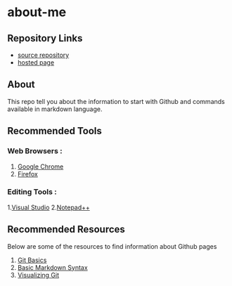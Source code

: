 # about-me

## Repository Links

- [source repository](https://github.com/prasadbobbilla/about-me/edit/master/README.md)
- [hosted page](https://prasadbobbilla.github.io/about-me/)

## About
This repo tell you about the information to start with Github and commands available in markdown language.

## Recommended Tools

### Web Browsers :
1. [Google Chrome](https://www.google.com/chrome/)
2. [Firefox](https://www.mozilla.org/en-US/firefox/)

### Editing Tools :
1.[Visual Studio](https://visualstudio.microsoft.com/downloads/)
2.[Notepad++](https://notepad-plus-plus.org/download/v7.7.1.html)

## Recommended Resources

Below are some of the resources to find information about Github pages

1. [Git Basics](https://www.codecademy.com/learn/learn-git)
2. [Basic Markdown Syntax](https://www.markdownguide.org/basic-syntax/#lists)
3. [Visualizing Git](http://git-school.github.io/visualizing-git/)


